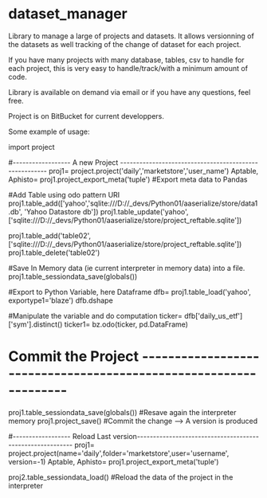 # dataset_manager
Library to manage a large of projects and datasets.
It allows versionning of the datasets as well tracking of the change of dataset for each project.

If you have many projects with many database, tables, csv to handle for each project,
this is very easy to handle/track/with a minimum amount of code.


Library is available on demand via email or if you have any questions,
feel free.

Project is on BitBucket for current developpers.


Some example of usage:


import project

#------------------ A new Project -------------------------------------------------------
proj1= project.project('daily','marketstore','user_name')
Aptable, Aphisto= proj1.project_export_meta('tuple')   #Export meta data to Pandas

#Add Table using odo pattern URI
proj1.table_add(['yahoo','sqlite:///D://_devs/Python01/aaserialize/store/data1.db', 'Yahoo Datastore db'])
proj1.table_update('yahoo', ['sqlite:///D://_devs/Python01/aaserialize/store/project_reftable.sqlite'])

proj1.table_add('table02', ['sqlite:///D://_devs/Python01/aaserialize/store/project_reftable.sqlite'])
proj1.table_delete('table02')


#Save In Memory data (ie current interpreter in memory data) into a file.
proj1.table_sessiondata_save(globals())


#Export to Python Variable, here Dataframe
dfb= proj1.table_load('yahoo', exportype1='blaze')
dfb.dshape

#Manipulate the variable and do computation
ticker= dfb['daily_us_etf']['sym'].distinct()
ticker1= bz.odo(ticker, pd.DataFrame)


# Commit the Project -----------------------------------------------------------------
proj1.table_sessiondata_save(globals())  #Resave again the interpreter memory
proj1.project_save()  #Commit the change --> A version is produced


#------------------ Reload Last version----------------------------------------------------------
proj1= project.project(name='daily',folder='marketstore',user='username', version=-1)
Aptable, Aphisto= proj1.project_export_meta('tuple')

proj2.table_sessiondata_load()  #Reload the data of the project in the interpreter








